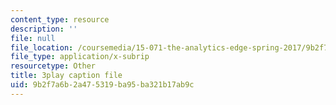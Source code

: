 ```yaml
---
content_type: resource
description: ''
file: null
file_location: /coursemedia/15-071-the-analytics-edge-spring-2017/9b2f7a6b2a475319ba95ba321b17ab9c_E16wcCKx89w.vtt
file_type: application/x-subrip
resourcetype: Other
title: 3play caption file
uid: 9b2f7a6b-2a47-5319-ba95-ba321b17ab9c
---
```

